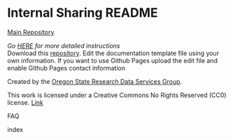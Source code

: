 # Internal Sharing README

[Main Repository](https://landonma.github.io/Data-Management-Templates-Project/)

*Go [HERE]() for more detailed instructions*  
Download this [repository](https://github.com/landonma/Data-Management-Documentation-File-Creator). Edit the documentation template file using your own information. If you want to use Github Pages upload the edit file and enable Github Pages
contact information

Created by the [Oregon State Research Data Services Group](https://guides.library.oregonstate.edu/research-data-services).    

This work is licensed under a Creative Commons No Rights Reserved (CC0) license. [Link](https://creativecommons.org/publicdomain/zero/1.0/)

FAQ

index
